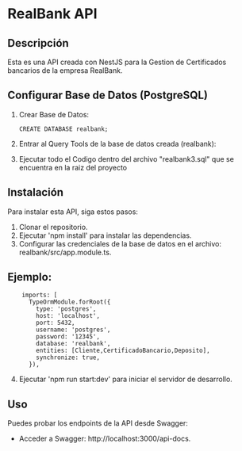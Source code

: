# RealBank API

## Descripción
Esta es una API creada con NestJS para la Gestion de Certificados bancarios de la empresa RealBank.

## Configurar Base de Datos (PostgreSQL)

1. Crear Base de Datos: 
    ```
    CREATE DATABASE realbank;
   
    ```
    
2. Entrar al Query Tools de la base de datos creada (realbank): 

3. Ejecutar todo el Codigo dentro del archivo "realbank3.sql" que se encuentra en la raiz del proyecto  

## Instalación
Para instalar esta API, siga estos pasos:
1. Clonar el repositorio.
2. Ejecutar 'npm install' para instalar las dependencias.
3. Configurar las credenciales de la base de datos en el archivo: realbank/src/app.module.ts.

 ## Ejemplo:

        imports: [
          TypeOrmModule.forRoot({
            type: 'postgres',
            host: 'localhost',
            port: 5432,
            username: 'postgres',
            password: '12345',
            database: 'realbank',
            entities: [Cliente,CertificadoBancario,Deposito],
            synchronize: true,
          }),
 
4. Ejecutar 'npm run start:dev' para iniciar el servidor de desarrollo.

## Uso
Puedes probar los endpoints de la API desde Swagger:
- Acceder a Swagger: http://localhost:3000/api-docs.



